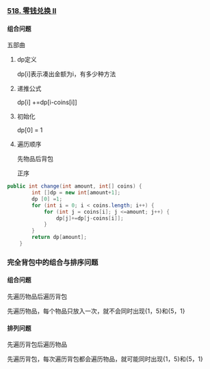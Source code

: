 ### [518. 零钱兑换 II](https://leetcode-cn.com/problems/coin-change-2/)

#### 组合问题

五部曲

1. dp定义

   dp[i]表示凑出金额为i，有多少种方法

2. 递推公式

   dp[i] +=dp[i-coins[i]]

3. 初始化

   dp[0] = 1

4. 遍历顺序

   先物品后背包

   正序

```java
public int change(int amount, int[] coins) {
        int []dp = new int[amount+1];
        dp [0] =1;
        for (int i = 0; i < coins.length; i++) {
            for (int j = coins[i]; j <=amount; j++) {
                dp[j]+=dp[j-coins[i]];
            }
        }
        return dp[amount];
    }
```

### 完全背包中的组合与排序问题

#### 组合问题

先遍历物品后遍历背包

先遍历物品，每个物品只放入一次，就不会同时出现{1，5}和{5，1}

#### 排列问题

先遍历背包后遍历物品

先遍历背包，每次遍历背包都会遍历物品，就可能同时出现{1，5}和{5，1}
